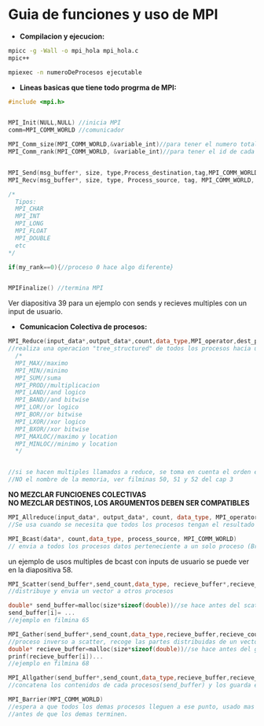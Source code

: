 # Guia de funciones y uso de MPI
* **Compilacion y ejecucion:**  

```Bash
mpicc -g -Wall -o mpi_hola mpi_hola.c  
mpic++  

mpiexec -n numeroDeProcesos ejecutable
```
* **Lineas basicas que tiene todo progrma de MPI:**     
```C++
#include <mpi.h>


MPI_Init(NULL,NULL) //inicia MPI  
comm=MPI_COMM_WORLD //comunicador  

MPI_Comm_size(MPI_COMM_WORLD,&variable_int)//para tener el numero total de procesos  
MPI_Comm_rank(MPI_COMM_WORLD, &variable_int)//para tener el id de cada proceso de 0 a numProcesos  


MPI_Send(msg_buffer*, size, type,Process_destination,tag,MPI_COMM_WORLD)    
MPI_Recv(msg_buffer*, size, type, Process_source, tag, MPI_COMM_WORLD, status ) //MPI_STATUS_IGNORE  

/*
  Tipos:
  MPI_CHAR
  MPI_INT  
  MPI_LONG
  MPI_FLOAT
  MPI_DOUBLE
  etc
*/

if(my_rank==0){//proceso 0 hace algo diferente}  


MPIFinalize() //termina MPI  
```  

Ver diapositiva 39 para un ejemplo con sends y recieves multiples con un input de usuario.  


* **Comunicacion Colectiva de procesos:**

```C++
MPI_Reduce(input_data*,output_data*,count,data_type,MPI_operator,dest_process,MPI_COMM_WORLD)
//realiza una operacion "tree_structured" de todos los procesos hacia un proceso destino en una variable o variables especificas
  /*
  MPI_MAX//maximo  
  MPI_MIN//minimo  
  MPI_SUM//suma
  MPI_PROD//multiplicacion
  MPI_LAND//and logico
  MPI_BAND//and bitwise
  MPI_LOR//or logico
  MPI_BOR//or bitwise
  MPI_LXOR//xor logico
  MPI_BXOR//xor bitwise
  MPI_MAXLOC//maximo y location
  MPI_MINLOC//minimo y location
  */


//si se hacen multiples llamados a reduce, se toma en cuenta el orden en que se hacen
//NO el nombre de la memoria, ver filminas 50, 51 y 52 del cap 3
```
**NO MEZCLAR FUNCIOENES COLECTIVAS**  
**NO MEZCLAR DESTINOS, LOS ARGUMENTOS DEBEN SER COMPATIBLES**


```C++
MPI_Allreduce(input_data*, output_data*, count, data_type, MPI_operator, MPI_COMM_WORLD)
//Se usa cuando se necesita que todos los procesos tengan el resultado global
```   

```C++
MPI_Bcast(data*, count,data_type, process_source, MPI_COMM_WORLD)
// envia a todos los procesos datos perteneciente a un solo proceso (Broadcast)
```  
un ejemplo de usos multiples de bcast con inputs de usuario se puede ver en la diapositiva 58. 
  
```C++
MPI_Scatter(send_buffer*,send_count,data_type, recieve_buffer*,recieve_count,data_type,process_source, MPI_COMM_WORLD)
//distribuye y envia un vector a otros procesos

double* send_buffer=malloc(size*sizeof(double))//se hace antes del scatter al definir la variable, es solo un recordatorio
send_buffer[i]= ...
//ejemplo en filmina 65
```  
  
```C++
MPI_Gather(send_buffer*,send_count,data_type,recieve_buffer,recieve_count,data_type,Process_destination,MPI_COMM_WORLD)
//proceso inverso a scatter, recoge las partes distribuidas de un vector y las une en un proceso determinado(proceso 0)
double* recieve_buffer=malloc(size*sizeof(double))//se hace antes del gather al definir la variable, es solo un recordatorio
prinf(recieve_buffer[i])...
//ejemplo en filmina 68
```  
  
```C++
MPI_Allgather(send_buffer*,send_count,data_type,recieve_buffer,recieve_count,data_type, MPI_COMM_WORLD)
//concatena los contenidos de cada procesos(send_buffer) y los guarda en cada proceso (recieve_buffer)
```  
  
```C++
MPI_Barrier(MPI_COMM_WORLD)
//espera a que todos los demas procesos lleguen a ese punto, usado mas que todo para que un procesos no finalice el programa
//antes de que los demas terminen.
```
